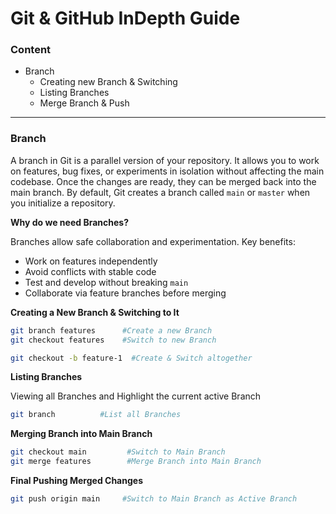 # Git & GitHub InDepth Guide 

### **Content**

- Branch
  - Creating new Branch & Switching
  - Listing Branches
  - Merge Branch & Push

---

### Branch

A branch in Git is a parallel version of your repository. It allows you to work on features, bug fixes, or experiments in isolation without affecting the main codebase. Once the changes are ready, they can be merged back into the main branch. By default, Git creates a branch called `main` or `master` when you initialize a repository.

**Why do we need Branches?**

Branches allow safe collaboration and experimentation. Key benefits:

- Work on features independently
- Avoid conflicts with stable code
- Test and develop without breaking `main`
- Collaborate via feature branches before merging

**Creating a New Branch & Switching to It**

```bash
git branch features      #Create a new Branch
git checkout features    #Switch to new Branch

git checkout -b feature-1  #Create & Switch altogether
```

**Listing Branches** 

Viewing all Branches and Highlight the current active Branch

```bash
git branch          #List all Branches
```

**Merging Branch into Main Branch** 

```bash
git checkout main         #Switch to Main Branch
git merge features        #Merge Branch into Main Branch
```

**Final Pushing Merged Changes**

```bash
git push origin main     #Switch to Main Branch as Active Branch
```